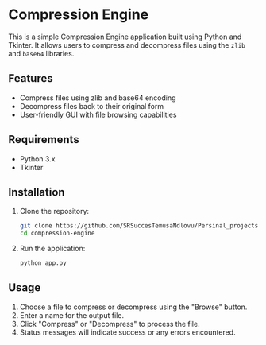 # Compression Engine

This is a simple Compression Engine application built using Python and Tkinter. It allows users to compress and decompress files using the `zlib` and `base64` libraries.

## Features

- Compress files using zlib and base64 encoding
- Decompress files back to their original form
- User-friendly GUI with file browsing capabilities

## Requirements

- Python 3.x
- Tkinter

## Installation

1. Clone the repository:

   ```sh
   git clone https://github.com/SRSuccesTemusaNdlovu/Persinal_projects.git
   cd compression-engine
   ```

2. Run the application:
   ```sh
   python app.py
   ```

## Usage

1. Choose a file to compress or decompress using the "Browse" button.
2. Enter a name for the output file.
3. Click "Compress" or "Decompress" to process the file.
4. Status messages will indicate success or any errors encountered.
